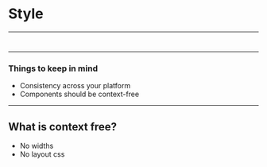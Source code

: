 # Style

---

# 

---

### Things to keep in mind

- Consistency across your platform
- Components should be context-free

---

## What is context free?

- No widths
- No layout css
